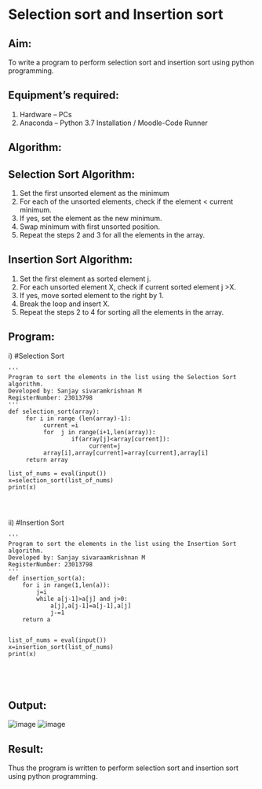 # Selection sort and Insertion sort
## Aim:
To write a program to perform selection sort and insertion sort using python programming.
## Equipment’s required:
1.	Hardware – PCs
2.	Anaconda – Python 3.7 Installation / Moodle-Code Runner
## Algorithm:
## Selection Sort Algorithm:
1.	Set the first unsorted element as the minimum
2.	For each of the unsorted elements, check if the element < current minimum.
3.	If yes, set the element as the new minimum.
4.	Swap minimum with first unsorted position.
5.	Repeat the steps 2 and 3 for all the elements in the array.
## Insertion Sort Algorithm:
1.	Set the first element as sorted element j.
2.	For each unsorted element X, check if current sorted element j >X.
3.	If yes, move sorted element to the right by 1.
4.	Break the loop and insert X.
5.	Repeat the steps 2 to 4 for sorting all the elements in the array.
## Program:
i)	#Selection Sort
```
''' 
Program to sort the elements in the list using the Selection Sort algorithm.
Developed by: Sanjay sivaramkrishnan M
RegisterNumber: 23013798
'''
def selection_sort(array):
     for i in range (len(array)-1):
          current =i
          for  j in range(i+1,len(array)):
                  if(array[j]<array[current]):
                       current=j
          array[i],array[current]=array[current],array[i]
     return array      
    
list_of_nums = eval(input())
x=selection_sort(list_of_nums)
print(x)




```
ii)	#Insertion Sort
```
''' 
Program to sort the elements in the list using the Insertion Sort algorithm.
Developed by: Sanjay sivaraamkrishnan M
RegisterNumber: 23013798
'''
def insertion_sort(a):
    for i in range(1,len(a)):
        j=i
        while a[j-1]>a[j] and j>0:
            a[j],a[j-1]=a[j-1],a[j]
            j-=1
    return a        
    
    
list_of_nums = eval(input())
x=insertion_sort(list_of_nums)
print(x)





```

## Output:
![image](https://github.com/sanjaysivaramakrishnan/Sorting-Algorithm/assets/151629616/00d2326b-48b6-451c-9809-4a72369d86d0)
![image](https://github.com/sanjaysivaramakrishnan/Sorting-Algorithm/assets/151629616/54c636b5-8ac1-4f75-b1e6-8c4e3d0829df)


## Result:
Thus the program is written to perform selection sort and insertion sort using python programming.
